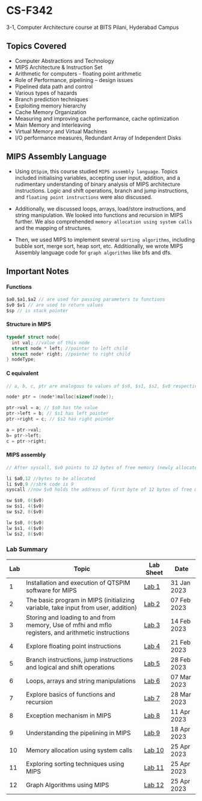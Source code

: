 # CS-F342

3-1, Computer Architecture course at BITS Pilani, Hyderabad Campus

## Topics Covered
  - Computer Abstractions and Technology
  - MIPS Architecture & Instruction Set
  - Arithmetic for computers - floating point arithmetic
  - Role of Performance, pipelining – design issues
  - Pipelined data path and control
  - Various types of hazards
  - Branch prediction techniques
  - Exploiting memory hierarchy
  - Cache Memory Organization
  - Measuring and improving cache performance, cache optimization
  - Main Memory and Interleaving
  - Virtual Memory and Virtual Machines
  - I/O performance measures, Redundant Array of Independent Disks

## MIPS Assembly Language

  - Using ```QtSpim```, this course studied ```MIPS assembly language```. Topics included initialising variables, accepting user input, addition, and a rudimentary understanding of binary analysis of MIPS architecture instructions. Logic and shift operations, branch and jump instructions, and ```floating point instructions``` were also discussed.
  
  - Additionally, we discussed loops, arrays, load/store instructions, and string manipulation. We looked into functions and recursion in MIPS further. We also comprehended ```memory allocation using system calls``` and the mapping of structures.
  
  - Then, we used MIPS to implement several ```sorting algorithms```, including bubble sort, merge sort, heap sort, etc. Additionally, we wrote MIPS Assembly language code for ```graph algorithms``` like bfs and dfs.

## Important Notes

#### Functions
```c
$a0,$a1,$a2 // are used for passing parameters to functions
$v0 $v1 // are used to return values
$sp // is stack pointer
```

#### Structure in MIPS

```c
typedef struct node{
  int val; //value of this node
  struct node * left; //pointer to left child
  struct node* right; //pointer to right child
} nodeType;
```

#### C equivalent

```c
// a, b, c, ptr are analogous to values of $s0, $s1, $s2, $v0 respectively.

node* ptr = (node*)malloc(sizeof(node));

ptr->val = a; // $s0 has the value
ptr->left = b; // $s1 has left pointer
ptr->right = c; // $s2 has right pointer

a = ptr->val;
b= ptr->left;
c = ptr->right;
```

#### MIPS assembly
```c
// After syscall, $v0 points to 12 bytes of free memory (newly allocated)

li $a0,12 //bytes to be allocated
li $v0,9 //sbrk code is 9
syscall //now $v0 holds the address of first byte of 12 bytes of free memory

sw $s0, 0($v0)
sw $s1, 4($v0)
sw $s2, 8($v0)

lw $s0, 0($v0)
lw $s1, 4($v0)
lw $s2, 8($v0)
```


### Lab Summary

| Lab | Topic | Lab Sheet | Date |
| ------------- | ------------- | --- | -- |
| 1  | Installation and execution of QTSPIM software for MIPS | [Lab 1](https://github.com/pavas23/CS-F211/blob/main/Labs/Lab01/LabSheet1.pdf) | 31 Jan 2023 |
| 2  | The basic program in MIPS (initializing variable, take input from user, addition) | [Lab 2](https://github.com/pavas23/CS-F211/blob/main/Labs/Lab02/LabSheet2.pdf) | 07 Feb 2023 |
| 3  | Storing and loading to and from memory, Use of mfhi and mflo registers, and arithmetic instructions | [Lab 3](https://github.com/pavas23/CS-F211/blob/main/Labs/Lab03/LabSheet3.pdf) | 14 Feb 2023 |
| 4  | Explore floating point instructions | [Lab 4](https://github.com/pavas23/CS-F211/blob/main/Labs/Lab04/LabSheet4.pdf) | 21 Feb 2023 |
| 5  | Branch instructions, jump instructions and logical and shift operations | [Lab 5](https://github.com/pavas23/CS-F211/blob/main/Labs/Lab05/LabSheet5.pdf) | 28 Feb 2023 |
| 6  | Loops, arrays and string manipulations | [Lab 6](https://github.com/pavas23/CS-F211/blob/main/Labs/Lab06/LabSheet6.pdf) | 07 Mar 2023 |
| 7  | Explore basics of functions and recursion | [Lab 7](https://github.com/pavas23/CS-F211/blob/main/Labs/Lab07/LabSheet7.pdf) | 28 Mar 2023 |
| 8  | Exception mechanism in MIPS | [Lab 8](https://github.com/pavas23/CS-F211/blob/main/Labs/Lab08/LabSheet8.pdf) | 11 Apr 2023 |
| 9  | Understanding the pipelining in MIPS | [Lab 9](https://github.com/pavas23/CS-F211/blob/main/Labs/Lab09/LabSheet9.pdf) | 18 Apr 2023 |
| 10  | Memory allocation using system calls | [Lab 10](https://github.com/pavas23/CS-F211/blob/main/Labs/Lab10/LabSheet10.pdf) | 25 Apr 2023 |
| 11  | Exploring sorting techniques using MIPS | [Lab 11](https://github.com/pavas23/CS-F211/blob/main/Labs/Lab10/LabSheet10.pdf) | 25 Apr 2023 |
| 12  | Graph Algorithms using MIPS | [Lab 12](https://github.com/pavas23/CS-F211/blob/main/Labs/Lab10/LabSheet10.pdf) | 25 Apr 2023 |
